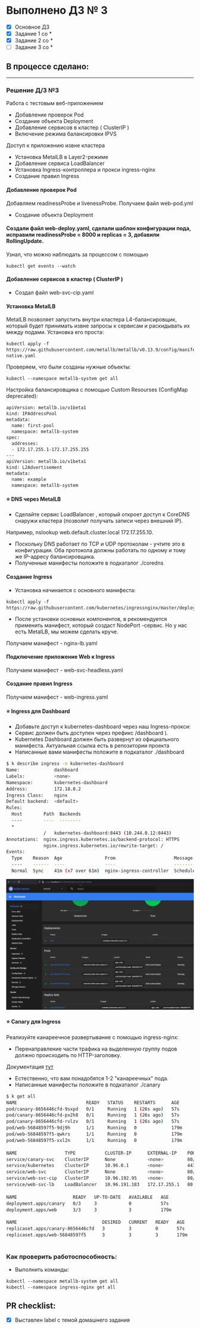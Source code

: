 # Выполнено ДЗ № 3

 - [x] Основное ДЗ
 - [x] Задание 1 со *
 - [x] Задание 2 co *
 - [ ] Задание 3 co *

## В процессе сделано:

---
### Решение Д/З №3
Работа с тестовым веб-приложением
- Добавление проверок Pod
- Создание объекта Deployment
- Добавление сервисов в кластер ( ClusterIP )
- Включение режима балансировки IPVS

Доступ к приложению извне кластера
- Установка MetalLB в Layer2-режиме
- Добавление сервиса LoadBalancer
- Установка Ingress-контроллера и прокси ingress-nginx
- Создание правил Ingress

#### Добавление проверок Pod
Добавляем readinessProbe и livenessProbe. Получаем файл web-pod.yml
- Создание объекта Deployment 
#### Создали файл web-deploy.yaml, сделали шаблон конфигурации пода, исправили readinessProbe = 8000 и replicas = 3, добавили RollingUpdate.
Узнал, что можно наблюдать за процессом с помощью 
```
kubectl get events --watch
```
#### Добавление сервисов в кластер ( ClusterIP )
- Создал файл web-svc-cip.yaml 

#### Установка MetalLB
MetalLB позволяет запустить внутри кластера L4-балансировщик, который будет принимать извне запросы к сервисам и раскидывать их между подами. Установка его проста:
```
kubectl apply -f https://raw.githubusercontent.com/metallb/metallb/v0.13.9/config/manifests/metallb-native.yaml
```
Проверяем, что были созданы нужные объекты:
```
kubectl --namespace metallb-system get all
```
Настройка балансировщика с помощью Custom Resourses (ConfigMap deprecated):
```
apiVersion: metallb.io/v1beta1
kind: IPAddressPool
metadata:
  name: first-pool
  namespace: metallb-system
spec:
  addresses:
  - 172.17.255.1-172.17.255.255
---
apiVersion: metallb.io/v1beta1
kind: L2Advertisement
metadata:
  name: example
  namespace: metallb-system
```

#### ⭐ DNS через MetalLB
- Сделайте сервис LoadBalancer , который откроет доступ к CoreDNS снаружи кластера (позволит получать записи через внешний IP).

Например, nslookup web.default.cluster.local 172.17.255.10.
- Поскольку DNS работает по TCP и UDP протоколам - учтите это в конфигурации. Оба протокола должны работать по одному и тому же IP-адресу балансировщика.
- Полученные манифесты положите в подкаталог ./coredns

#### Создание Ingress
- Установка начинается с основного манифеста:
```
kubectl apply -f https://raw.githubusercontent.com/kubernetes/ingressnginx/master/deploy/static/provider/baremetal/deploy.yaml
```
- После установки основных компонентов, в рекомендуется применить манифест, который создаст NodePort -сервис. Но у нас есть MetalLB, мы можем сделать круче.

Получаем манифест - nginx-lb.yaml 

#### Подключение приложение Web к Ingress
Получаем манифест - web-svc-headless.yaml

#### Создание правил Ingress
Получаем манифест - web-ingress.yaml 

#### ⭐ Ingress для Dashboard  
- Добавьте доступ к kubernetes-dashboard через наш Ingress-прокси:
- Cервис должен быть доступен через префикс /dashboard ).
- Kubernetes Dashboard должен быть развернут из официального манифеста. Актуальная ссылка есть в репозитории проекта
- Написанные вами манифесты положите в подкаталог ./dashboard

```bash
$ k describe ingress -n kubernetes-dashboard
Name:             dashboard
Labels:           <none>
Namespace:        kubernetes-dashboard
Address:          172.18.0.2
Ingress Class:    nginx
Default backend:  <default>
Rules:
  Host        Path  Backends
  ----        ----  --------
  *
              /   kubernetes-dashboard:8443 (10.244.0.12:8443)
Annotations:  nginx.ingress.kubernetes.io/backend-protocol: HTTPS
              nginx.ingress.kubernetes.io/rewrite-target: /
Events:
  Type    Reason  Age                From                      Message
  ----    ------  ----               ----                      -------
  Normal  Sync    41m (x7 over 61m)  nginx-ingress-controller  Scheduled for sync
```

![Dashboard](/images/hw04-dashboard.png)  



#### ⭐ Canary для Ingress
Реализуйте канареечное развертывание с помощью ingress-nginx:
- Перенаправление части трафика на выделенную группу подов должно происходить по HTTP-заголовку.

Документация [тут](https://github.com/kubernetes/ingress-nginx/blob/master/docs/user-guide/nginx-configuration/annotations.md#canary)
- Естественно, что вам понадобятся 1-2 "канареечных" пода.
- Написанные манифесты положите в подкаталог ./canary

```bash
$ k get all
NAME                          READY   STATUS    RESTARTS      AGE
pod/canary-8656446cfd-9sxpd   0/1     Running   1 (26s ago)   57s
pod/canary-8656446cfd-px2h8   0/1     Running   1 (26s ago)   57s
pod/canary-8656446cfd-rvlzv   0/1     Running   1 (26s ago)   57s
pod/web-56848597f5-9dj9h      1/1     Running   0             179m
pod/web-56848597f5-qwkrs      1/1     Running   0             179m
pod/web-56848597f5-xxl2n      1/1     Running   0             179m

NAME                  TYPE           CLUSTER-IP      EXTERNAL-IP    PORT(S)        AGE
service/canary-svc    ClusterIP      None            <none>         80/TCP         29s
service/kubernetes    ClusterIP      10.96.0.1       <none>         443/TCP        3h
service/web-svc       ClusterIP      None            <none>         80/TCP         128m
service/web-svc-cip   ClusterIP      10.96.192.95    <none>         80/TCP         176m
service/web-svc-lb    LoadBalancer   10.96.191.183   172.17.255.1   80:30261/TCP   156m

NAME                     READY   UP-TO-DATE   AVAILABLE   AGE
deployment.apps/canary   0/3     3            0           57s
deployment.apps/web      3/3     3            3           179m

NAME                                DESIRED   CURRENT   READY   AGE
replicaset.apps/canary-8656446cfd   3         3         0       57s
replicaset.apps/web-56848597f5      3         3         3       179m



```



### Как проверить работоспособность:

 - Выполнить команды:
  ```shell
  kubectl --namespace metallb-system get all
  kubectl --namespace ingress-nginx get all
  ```
## PR checklist:
 - [x] Выставлен label с темой домашнего задания
